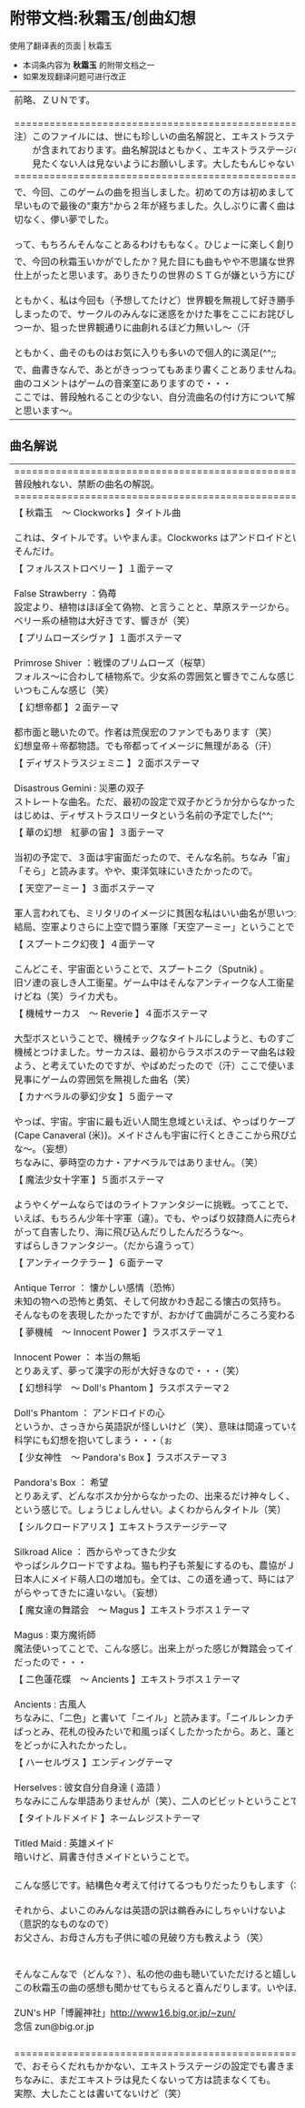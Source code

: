 # 附带文档:秋霜玉/创曲幻想

<!-- source html: G:\repos\THBWiki-Markdown-Builder\THBWikiMarkdown\Temp\main\d\de\ns506%3A%E7%A7%8B%E9%9C%9C%E7%8E%89%2F%E5%88%9B%E6%9B%B2%E5%B9%BB%E6%83%B3.html -->

使用了翻译表的页面 | 秋霜玉

  
  

  

- 本词条内容为 **秋霜玉** 的附带文档之一
- 如果发现翻译问题可进行改正

  
  

  


<table><tbody><tr class="tt-content" id="=-1" data-pos="&#91;&quot;=&quot;,1&#93;"><td class="tt-ja" lang="ja"><div class="poem">前略、ＺＵＮです。<br><br>&#61;&#61;======================================================================<br>注）このファイルには、世にも珍しいの曲名解説と、エキストラステージの設定<br>　　が含まれております。曲名解説はともかく、エキストラステージの設定は、<br>　　見たくない人は見ないようにお願いします。大したもんじゃないけど（汗）<br>&#61;&#61;======================================================================</div></td><td class="tt-zh" lang="zh"><div class="poem">前略，我是ZUN。<br><br>&#61;&#61;======================================================================<br>注）此文件包含非常稀奇的曲名解说和Extra Stage的设定。<br>曲名解说姑且不论，如果有人不想看Extra Stage的设定的话，请不要看。<br>虽然不是很了不起的东西（汗）<br>&#61;&#61;======================================================================<br></div></td></tr><tr class="tt-content" id="=-2" data-pos="&#91;&quot;=&quot;,2&#93;"><td class="tt-ja" lang="ja"><div class="poem">で、今回、このゲームの曲を担当しました。初めての方は初めましてです。<br>早いもので最後の"東方"から２年が経ちました。久しぶりに書く曲は驚くほどに<br>切なく、儚い夢でした。<br><br>って、もちろんそんなことあるわけももなく。ひじょーに楽しく創りました(^^;</div></td><td class="tt-zh" lang="zh"><div class="poem">那么，这次，我负责创作这个游戏的曲子。初次见面的人，幸会幸会。<br>时间过得真快，自从最后的“东方”后，已经过去2年了。好久没写曲子了，惊人地感到感伤了，就像短暂的梦一样。<br><br>当然，这是不可能的。我很高兴地进行了创作(^^;<br></div></td></tr><tr class="tt-content" id="=-3" data-pos="&#91;&quot;=&quot;,3&#93;"><td class="tt-ja" lang="ja"><div class="poem">で、今回の秋霜玉いかがでしたか？見た目にも曲もやや不思議な世界のＳＴＧに<br>仕上がったと思います。ありきたりの世界のＳＴＧが嫌という方にぴったり。か？<br><br>ともかく、私は今回も（予想してたけど）世界観を無視して好き勝手に曲を書いて<br>しまったので、サークルのみんなに迷惑をかけた事をここにお詫びします。<br>つーか、狙った世界観通りに曲創れるほど力無いし～（汗<br><br>ともかく、曲そのものはお気に入りも多いので個人的に満足(^^;;</div></td><td class="tt-zh" lang="zh"><div class="poem">那么，这次的秋霜玉感觉怎么样呢？我觉得这个STG不论外表还是曲子都拥有略微不可思议的世界观。很适合讨厌老套世界观的STG的人。吧？<br><br>无论如何，我这次（虽然预料到了）无视了世界观，随心所欲地写了曲子，为此给社团的各位造成的麻烦，我在此深表歉意。<br>话说，我也没有按照规定的世界观创作曲子的能力～（汗<br><br>无论如何，因为曲子本身有很多我喜欢的，对我个人来说，很满足了(^^;;<br></div></td></tr><tr class="tt-content" id="=-4" data-pos="&#91;&quot;=&quot;,4&#93;"><td class="tt-ja" lang="ja"><div class="poem">で、曲書きなんで、あとがきっつってもあまり書くことありませんね。それぞれの<br>曲のコメントはゲームの音楽室にありますので・・・<br>ここでは、普段触れることの少ない、自分流曲名の付け方について解説してみたい<br>と思います～。</div></td><td class="tt-zh" lang="zh"><div class="poem">那么，写曲子的话，很少会去写后记呢。因为各首曲子的评论都在游戏的音乐室里···<br>在此，我想试着对平时很少涉及的，按自己的想法命名曲名的方法进行解说～。<br></div></td></tr></tbody></table>


## 曲名解说

<table><tbody><tr class="tt-content" id="曲名解说-1" data-pos="&#91;&quot;\u66f2\u540d\u89e3\u8bf4&quot;,1&#93;"><td class="tt-ja" lang="ja"><div class="poem">&#61;&#61;======================================================================<br>普段触れない、禁断の曲名の解説。<br>&#61;&#61;======================================================================</div></td><td class="tt-zh" lang="zh"><div class="poem">&#61;&#61;======================================================================<br>平时不涉及的、禁断的曲名解说。<br>&#61;&#61;======================================================================<br></div></td></tr><tr class="tt-content" id="曲名解说-2" data-pos="&#91;&quot;\u66f2\u540d\u89e3\u8bf4&quot;,2&#93;"><td class="tt-ja" lang="ja"><div class="poem">【 秋霜玉　～ Clockworks 】タイトル曲<br><br>これは、タイトルです。いやまんま。Clockworks はアンドロイドというところから<br>そんだけ。</div></td><td class="tt-zh" lang="zh"><div class="poem">【 秋霜玉 ～ Clockworks 】标题曲<br><br>这是标题曲。哎呀就是这样。Clockworks 来自机器人，所以这么命名。<br></div></td></tr><tr class="tt-content" id="曲名解说-3" data-pos="&#91;&quot;\u66f2\u540d\u89e3\u8bf4&quot;,3&#93;"><td class="tt-ja" lang="ja"><div class="poem">【 フォルスストロベリー 】１面テーマ<br><br>False Strawberry ：偽苺<br>設定より、植物はほぼ全て偽物、と言うことと、草原ステージから。<br>ベリー系の植物は大好きです、響きが（笑）</div></td><td class="tt-zh" lang="zh"><div class="poem">【 False Strawberry 】1面主题曲<br><br>False Strawberry ：伪莓<br>根据设定，植物几乎都是假的，还有，因为这一关的舞台是草原。<br>我很喜欢浆果类<sup id="cite_ref-1" class="reference"><a href="#cite_note-1">1</a></sup>的植物，也很好听（笑）<br></div></td></tr><tr class="tt-content" id="曲名解说-4" data-pos="&#91;&quot;\u66f2\u540d\u89e3\u8bf4&quot;,4&#93;"><td class="tt-ja" lang="ja"><div class="poem">【 プリムローズシヴァ 】１面ボステーマ<br><br>Primrose Shiver ：戦慄のプリムローズ（桜草）<br>フォルス～に合わして植物系で。少女系の雰囲気と響きでこんな感じ。<br>いつもこんな感じ（笑）<br></div></td><td class="tt-zh" lang="zh"><div class="poem">&#160;【 Primrose Shiver 】1面Boss主题曲<br><br>Primrose Shiver ：战栗的Primrose（樱草）<br>配合虚假的草莓，取了个植物系的名字。少女系的气氛，名字听起来也像少女系，就是这种感觉。<br>一直都是这种感觉（笑）<br></div></td></tr><tr class="tt-content" id="曲名解说-5" data-pos="&#91;&quot;\u66f2\u540d\u89e3\u8bf4&quot;,5&#93;"><td class="tt-ja" lang="ja"><div class="poem">【 幻想帝都 】２面テーマ<br><br>都市面と聴いたので。作者は荒俣宏のファンでもあります（笑）<br>幻想皇帝＋帝都物語。でも帝都ってイメージに無理がある（汗）<br></div></td><td class="tt-zh" lang="zh"><div class="poem">【 幻想帝都 】2面主题曲<br><br>因为我听到要做成都市面。作者也是荒俣宏的粉丝（笑）<br>幻想皇帝＋帝都物语。不过帝都的话，印象上有点勉强（汗）<br></div></td></tr><tr class="tt-content" id="曲名解说-6" data-pos="&#91;&quot;\u66f2\u540d\u89e3\u8bf4&quot;,6&#93;"><td class="tt-ja" lang="ja"><div class="poem">【 ディザストラスジェミニ 】２面ボステーマ<br><br>Disastrous Gemini&#160;: 災悪の双子<br>ストレートな曲名。ただ、最初の設定で双子かどうか分からなかったので<br>はじめは、ディザストラスロリータという名前の予定でした(^^;</div></td><td class="tt-zh" lang="zh"><div class="poem">【 Disastrous Gemini  】2面Boss主题曲<br><br>Disastrous Gemini&#160;: 灾难的双子<br>直率的曲名。但是，最初设定还不知道是不是双胞胎，<br>开始的时候，预定的是Disastrous Lolita这个名字(^^;<br></div></td></tr><tr class="tt-content" id="曲名解说-7" data-pos="&#91;&quot;\u66f2\u540d\u89e3\u8bf4&quot;,7&#93;"><td class="tt-ja" lang="ja"><div class="poem">【 華の幻想　紅夢の宙 】３面テーマ<br><br>当初の予定で、３面は宇宙面だったので、そんな名前。ちなみ「宙」は<br>「そら」と読みます。やや、東洋気味にいきたかったので。</div></td><td class="tt-zh" lang="zh"><div class="poem">【 华之幻想 红梦之宙 】3面主题曲<br><br>当初本来预定３面是宇宙面，所以取了这么个名字。顺便一提「宙」读作「そら」。<br>因为我想稍微有点东洋感觉。<br></div></td></tr><tr class="tt-content" id="曲名解说-8" data-pos="&#91;&quot;\u66f2\u540d\u89e3\u8bf4&quot;,8&#93;"><td class="tt-ja" lang="ja"><div class="poem">【 天空アーミー 】３面ボステーマ<br><br>軍人言われても、ミリタリのイメージに貧困な私はいい曲名が思いつかなかったです。<br>結局、空軍よりさらに上空で闘う軍隊「天空アーミー」ということで・・・<br></div></td><td class="tt-zh" lang="zh"><div class="poem">【 天空军团 】3面Boss主题曲<br><br>虽说Boss是军人，但我对军人没什么印象，很难取个好名字。<br>结果，比起空军，取了个在更上空战斗的军队「天空军团」的名字···<br></div></td></tr><tr class="tt-content" id="曲名解说-9" data-pos="&#91;&quot;\u66f2\u540d\u89e3\u8bf4&quot;,9&#93;"><td class="tt-ja" lang="ja"><div class="poem">【 スプートニク幻夜 】４面テーマ<br><br>こんどこそ、宇宙面ということで、スプートニク（Sputnik) 。<br>旧ソ連の哀しき人工衛星。ゲーム中はそんなアンティークな人工衛星も出てこない<br>けどね（笑）ライカ犬も。</div></td><td class="tt-zh" lang="zh"><div class="poem">【 斯普特尼克幻夜 】4面主题曲<br><br>这次才是宇宙面，所以命名斯普特尼克（Sputnik) 。<br>旧苏联可悲的人造卫星。虽然游戏里不会出现那么古老的人造卫星（笑）莱卡狗也是。<sup id="cite_ref-2" class="reference"><a href="#cite_note-2">2</a></sup><br></div></td></tr><tr class="tt-content" id="曲名解说-10" data-pos="&#91;&quot;\u66f2\u540d\u89e3\u8bf4&quot;,10&#93;"><td class="tt-ja" lang="ja"><div class="poem">【 機械サーカス　～ Reverie 】４面ボステーマ<br><br>大型ボスということで、機械チックなタイトルにしようと、ものすごくストレートに<br>機械とつけました。サーカスは、最初からラスボスのテーマ曲名は殺人サーカスにし<br>よう、と考えていたのですが、やばめだったので（汗）ここで使いました。<br>見事にゲームの雰囲気を無視した曲名（笑）</div></td><td class="tt-zh" lang="zh"><div class="poem">【 机械马戏团 ～ Reverie 】4面Boss主题曲<br><br>因为是大型Boss，所以我打算取个机械味的标题，就很直接地起了“机械”。马戏团则是因为最初最终Boss的主题曲曲名打算命名为杀人马戏团，但感觉很糟（汗），就用在这里了。<br>彻底无视了游戏气氛的曲名（笑）<br></div></td></tr><tr class="tt-content" id="曲名解说-11" data-pos="&#91;&quot;\u66f2\u540d\u89e3\u8bf4&quot;,11&#93;"><td class="tt-ja" lang="ja"><div class="poem">【 カナベラルの夢幻少女 】５面テーマ<br><br>やっぱ、宇宙。宇宙に最も近い人間生息域といえば、やっぱりケープ・カナベラル<br>(Cape Canaveral (米))。メイドさんも宇宙に行くときここから飛び立ったんだろう<br>な～。（妄想）<br>ちなみに、夢時空のカナ・アナベラルではありません。（笑）</div></td><td class="tt-zh" lang="zh"><div class="poem">【 卡纳维拉尔角的梦幻少女 】5面主题曲<br><br>还是宇宙。要说最接近宇宙的人类生存地的话，果然还是卡纳维拉尔角(Cape Canaveral (美))。女仆小姐去宇宙的时候，也是从这里起飞的吧~。（妄想）<br>顺便一提，这不是梦时空的卡娜·安娜贝拉尔。（笑）<br></div></td></tr><tr class="tt-content" id="曲名解说-12" data-pos="&#91;&quot;\u66f2\u540d\u89e3\u8bf4&quot;,12&#93;"><td class="tt-ja" lang="ja"><div class="poem">【 魔法少女十字軍 】５面ボステーマ<br><br>ようやくゲームならではのライトファンタジーに挑戦。ってことで、ファンタジーと<br>いえば、もちろん少年十字軍（違）。でも、やっぱり奴隷商人に売られり、それを嫌<br>がって自害したり、海に飛び込んだりしたんだろうな～。<br>すばらしきファンタジー。（だから違うって）<br></div></td><td class="tt-zh" lang="zh"><div class="poem">【 魔法少女十字军 】5面Boss主题曲<br><br>总算挑战了游戏所独有的轻奇幻。因此，说到奇幻的话，当然是少年十字军（误）。不过，果然还是被奴隶商人卖了，然后因为讨厌那样的生活而自杀了，跳到海里了吧～。<br>真是美妙的奇幻。（所以说，这不对啊）<br></div></td></tr><tr class="tt-content" id="曲名解说-13" data-pos="&#91;&quot;\u66f2\u540d\u89e3\u8bf4&quot;,13&#93;"><td class="tt-ja" lang="ja"><div class="poem">【 アンティークテラー 】６面テーマ<br><br>Antique Terror ： 懐かしい感情（恐怖）<br>未知の物への恐怖と勇気、そして何故かわき起こる懐古の気持ち。<br>そんなものを表現したかったですが、おかげて曲調がころころ変わる（汗）</div></td><td class="tt-zh" lang="zh"><div class="poem">【 Antique Terror 】6面主题曲<br><br>Antique Terror ： 令人怀念的感情（恐怖）<br>对未知之物的恐惧和勇气，还有不知为何涌现的怀古之情。<br>虽然想表现那样的东西，但幸亏曲调变掉了（汗）<br></div></td></tr><tr class="tt-content" id="曲名解说-14" data-pos="&#91;&quot;\u66f2\u540d\u89e3\u8bf4&quot;,14&#93;"><td class="tt-ja" lang="ja"><div class="poem">【 夢機械　～ Innocent Power 】ラスボステーマ１<br><br>Innocent Power ： 本当の無垢<br>とりあえず、夢って漢字の形が大好きなので・・・（笑）</div></td><td class="tt-zh" lang="zh"><div class="poem">【 梦机械　～ Innocent Power 】最终Boss主题曲1<br><br>Innocent Power ： 真正的无垢<br>总之，因为我很喜欢梦这个汉字的形状···（笑）<br></div></td></tr><tr class="tt-content" id="曲名解说-15" data-pos="&#91;&quot;\u66f2\u540d\u89e3\u8bf4&quot;,15&#93;"><td class="tt-ja" lang="ja"><div class="poem">【 幻想科学　～ Doll's Phantom 】ラスボステーマ２<br><br>Doll's Phantom ： アンドロイドの心<br>というか、さっきから英語訳が怪しいけど（笑）、意味は間違っていないはず。<br>科学にも幻想を抱いてしまう・・・（ぉ</div></td><td class="tt-zh" lang="zh"><div class="poem">【 幻想科学 ～ Doll's Phantom 】最终Boss主题曲2<br><br>Doll's Phantom ： 机器人的心<br>话说，从刚才开始英语翻译就很奇怪（笑），但意思应该没错。<br>对科学也抱了幻想···（喂<br></div></td></tr><tr class="tt-content" id="曲名解说-16" data-pos="&#91;&quot;\u66f2\u540d\u89e3\u8bf4&quot;,16&#93;"><td class="tt-ja" lang="ja"><div class="poem">【 少女神性　～ Pandora's Box 】ラスボステーマ３<br><br>Pandora's Box ： 希望<br>とりあえず、どんなボスか分からなかったの、出来るだけ神々しく、でもポップに<br>という感じで。しょうじょしんせい。よくわからんタイトル（笑）</div></td><td class="tt-zh" lang="zh"><div class="poem">【 少女神性 ～ Pandora's Box 】最终Boss主题曲3<br><br>Pandora's Box ： 希望<br>总之，我不知道会是什么样的Boss，所以就尽可能地做得神圣了，但也带有流行音乐的感觉。少女神性。意义不明的标题（笑）<br></div></td></tr><tr class="tt-content" id="曲名解说-17" data-pos="&#91;&quot;\u66f2\u540d\u89e3\u8bf4&quot;,17&#93;"><td class="tt-ja" lang="ja"><div class="poem">【 シルクロードアリス 】エキストラステージテーマ<br><br>Silkroad Alice ： 西からやってきた少女<br>やっぱシルクロードですよね。猫も杓子も茶髪にするのも、農協がＪＡになるのも、<br>日本人にメイド萌人口の増加も。全ては、この道を通って、時にはアレンジされな<br>がらやってきたに違いない。（妄想）<br></div></td><td class="tt-zh" lang="zh"><div class="poem">【 Silk Road Alice 】Extra面主题曲<br><br>Silkroad Alice ： 来自西方的少女<br>果然还是丝绸之路好呢。不论是谁染茶色头发、也不论农协变成了JA<sup id="cite_ref-3" class="reference"><a href="#cite_note-3">3</a></sup>、又或者是日本人女仆控人口的增加。这一切，一定都是通过这条道路、有时经过改编然后来到了这里。（妄想）<br></div></td></tr><tr class="tt-content" id="曲名解说-18" data-pos="&#91;&quot;\u66f2\u540d\u89e3\u8bf4&quot;,18&#93;"><td class="tt-ja" lang="ja"><div class="poem">【 魔女達の舞踏会　～ Magus 】エキストラボス１テーマ<br><br>Magus&#160;: 東方魔術師<br>魔法使いってことで、こんな感じ。出来上がった感じが舞踏会ってイメージにぴったり<br>だったので・・・<br></div></td><td class="tt-zh" lang="zh"><div class="poem">【 魔女们的舞会 ～ Magus 】Extra Boss１主题曲<br><br>Magus&#160;: 东方魔术师<br>魔法使的话，就是这种感觉。因为做出来的感觉和舞会的印象很配···<br></div></td></tr><tr class="tt-content" id="曲名解说-19" data-pos="&#91;&quot;\u66f2\u540d\u89e3\u8bf4&quot;,19&#93;"><td class="tt-ja" lang="ja"><div class="poem">【 二色蓮花蝶　～ Ancients 】エキストラボス１テーマ<br><br>Ancients&#160;: 古風人<br>ちなみに、「二色」と書いて「ニイル」と読みます。「ニイルレンカチョウ」です。<br>ぱっとみ、花札の役みたいで和風っぽくしたかったから。あと、蓮というキーワード<br>をどっかに入れたかったし。</div></td><td class="tt-zh" lang="zh"><div class="poem">【 二色莲花蝶 ～ Ancients 】Extra Boss１主题曲<br><br>Ancients&#160;: 老派人<br>顺便一提，写作「二色」，读作「ニイル」。读音是「ニイルレンカチョウ」。<br>初见，我想将其做成花札的役名一样，有和风感觉。此外，我也想将莲这个关键词放在什么地方。<br></div></td></tr><tr class="tt-content" id="曲名解说-20" data-pos="&#91;&quot;\u66f2\u540d\u89e3\u8bf4&quot;,20&#93;"><td class="tt-ja" lang="ja"><div class="poem">【 ハーセルヴス 】エンディングテーマ<br><br>Herselves&#160;: 彼女自分自身達 ( 造語 ）<br>ちなみにこんな単語ありませんが（笑）、二人のビビットということで・・・</div></td><td class="tt-zh" lang="zh"><div class="poem">【 Herselves 】结尾主题曲<br><br>Herselves&#160;: 她们自己 ( 自己造的词 ）<br>顺便一提这个单词不存在（笑），因为有两个VIVIT···<br></div></td></tr><tr class="tt-content" id="曲名解说-21" data-pos="&#91;&quot;\u66f2\u540d\u89e3\u8bf4&quot;,21&#93;"><td class="tt-ja" lang="ja"><div class="poem">【 タイトルドメイド 】ネームレジストテーマ<br><br>Titled Maid&#160;: 英雄メイド<br>暗いけど、肩書き付きメイドということで。</div></td><td class="tt-zh" lang="zh"><div class="poem">【 Titled Maid 】得分登记主题曲<br><br>Titled Maid&#160;: 英雄女仆<br>虽然阴暗，但却是有头衔的女仆。<br></div></td></tr><tr class="tt-content" id="曲名解说-22" data-pos="&#91;&quot;\u66f2\u540d\u89e3\u8bf4&quot;,22&#93;"><td class="tt-ja" lang="ja"><div class="poem">こんな感じです。結構色々考えて付けてるつもりだったりもします（本当か？）<br><br>それから、よいこのみんなは英語の訳は鵜呑みにしちゃいけないよ<br>（意訳的なものなので）<br>お父さん、お母さん方も子供に嘘の見破り方も教えよう（笑）<br><br><br>そんなこんなで（どんな？）、私の他の曲も聴いていただけると嬉しいです。<br>この秋霜玉の曲の感想も聞かせてもらえると喜んだりします。いやほんと。<br><br>ZUN's HP「博麗神社」<a rel="nofollow" class="external free" href="http://www16.big.or.jp/~zun/">http://www16.big.or.jp/~zun/</a><br>念信 zun@big.or.jp</div></td><td class="tt-zh" lang="zh"><div class="poem">就是这种感觉。应该算是考虑了很多然后命了名（真的？）<br><br>还有，各位都是好孩子，不要囫囵吞枣地接受英语的翻译哦<br>（因为是意译的东西）<br>爸爸、妈妈也要教孩子识破谎言的方法啊（笑）<br><br><br>那样这样的（怎么样？），如果能听下我的其他曲子的话，我会很高兴的。<br>如果能听到这个秋霜玉的曲子的感想的话，我也很欢迎。哎呀说真的呢。<br><br>ZUN's HP「博丽神社」<a rel="nofollow" class="external free" href="http://www16.big.or.jp/~zun/">http://www16.big.or.jp/~zun/</a><br>念信 zun@big.or.jp<br><br><br></div></td></tr><tr class="tt-content" id="曲名解说-23" data-pos="&#91;&quot;\u66f2\u540d\u89e3\u8bf4&quot;,23&#93;"><td class="tt-ja" lang="ja"><div class="poem">&#61;&#61;=====================================================================<br>で、おそらくだれもかかない、エキストラステージの設定でも書きます。<br>ちなみに、まだエキストラは見たくないって方は読まなくても。<br>実際、大したことは書いてないけど（笑）<br><br><br><br><br><br><br><br><br><br><br><br><br><br><br><br><br><br>さてそろそろ。</div></td><td class="tt-zh" lang="zh"><div class="poem">&#61;&#61;=====================================================================<br>那么，我就写点恐怕谁都不会去写的、Extra Stage的设定。<br>顺便一提，还不想看Extra的人不读也没关系。<br>实际上，也没写什么了不起的东西（笑）<br><br><br><br><br><br><br><br><br><br><br><br><br><br><br><br><br><br>那么差不多了。<br></div></td></tr></tbody></table>


## Extra Stage设定

<table><tbody><tr class="tt-content" id="Extra_Stage设定-1" data-pos="&#91;&quot;Extra Stage\u8bbe\u5b9a&quot;,1&#93;"><td class="tt-ja" lang="ja"><div class="poem">&#61;&#61;======================================================================<br>エキストラステージ設定<br>&#61;&#61;======================================================================</div></td><td class="tt-zh" lang="zh"><div class="poem">&#61;&#61;======================================================================<br>Extra Stage设定<br>&#61;&#61;======================================================================<br><br><br></div></td></tr><tr class="tt-content" id="Extra_Stage设定-2" data-pos="&#91;&quot;Extra Stage\u8bbe\u5b9a&quot;,2&#93;"><td class="tt-ja" lang="ja"><div class="poem">○エキストラストーリー<br><br><br>れっきとしたメイドと認められたVIVIT は、いつものようにおつかいを頼まれる。<br><br>　VIVIT 「はい、御主人様、なんでしょうか？」<br><br>なんだか、微妙にいつもと違う雰囲気の御主人様。その雰囲気に気づいたのか気<br>づかないのか VIVIT は、<br><br>　VIVIT 「了解しました。いってきま～す」<br><br>すぐにその場を離れる。ただ単に久々に外に出るのが嬉しかっただけかも知れない。<br><br>　VIVIT 「って、どこ行けばいいのかしらん（汗）」<br><br>用件だけで、その入手方法、手段をいっさい聞かずに出てきてしまう VIVIT 。<br><br>頼まれたアイテムとはキリストの血を受けた「聖杯」。知識に幻想を抱く者はその<br>御主人様に畏怖を感じえないはずである。もちろん VIVIT はそのことを知る由も<br>なくとりあえず、この世界で、もっとも危険な方向へ歩み始める。<br>そう、東へ・・・<br><br><br><br><br>　御主人様「というのは冗談で、本当の用事は・・・、おや VIVIT や？<br>　　　　　　せっかちよのう。やっぱり、母さんに似たのかのう」<br><br>・・・ボケとは何時やってくるか分からないものである。</div></td><td class="tt-zh" lang="zh"><div class="poem">○Extra故事<br><br><br>作为正经的女仆而被赏识的VIVIT ，和平常一样被拜托去跑腿了。<br><br>　VIVIT 「是，主人，有什么事吗？」<br><br>总觉得，微妙地散发着和平常有点不同气氛的主人。也不知VIVIT 有没有注意到那气氛， <br><br>　VIVIT 「了解。我走了～」<br><br>马上离开了那里。也许只是单纯因为很久没外出所以很高兴吧。<br><br>　VIVIT 「等等，往哪走比较好呢（汗）」<br><br>只听到有事做，却完全没听获得的方法和手段就出去了的 VIVIT 。<br><br>被托付了的道具是盛受了基督之血的「圣杯」。对知识抱有幻想的人应该不会对那个主人感到畏惧。当然，VIVIT 是不可能知道那事的，总之向着这个世界里最危险的方向开始前进了。<br>是的，向东···<br><br><br><br><br>　主人「这么说是在开玩笑，真应该做的事是···、啊呀 VIVIT ？<br>　　　　　　真急躁啊。果然，很像她的母亲啊」<br><br>···也不知道是什么时候有母方的血统了。<br></div></td></tr></tbody></table>


## Boss角色设定

<table><tbody><tr class="tt-content" id="Boss角色设定-1" data-pos="&#91;&quot;Boss\u89d2\u8272\u8bbe\u5b9a&quot;,1&#93;"><td class="tt-ja" lang="ja"><div class="poem">○ボスキャラ設定</div></td><td class="tt-zh" lang="zh"><div class="poem">○Boss角色设定<br></div></td></tr></tbody></table>


### 雾雨魔理沙

<table><tbody><tr class="tt-content" id="雾雨魔理沙-1" data-pos="&#91;&quot;\u96fe\u96e8\u9b54\u7406\u6c99&quot;,1&#93;"><td class="tt-ja" lang="ja"><div class="poem">・紅夢の魔法使い　　霧雨 魔理沙（キリサメ マリサ）<br><br>　東方に住み着く魔法少女。力に執着し、力を誇示する自信家で、いつも闘う相手を<br>　探しては、難癖を付けて遊ぶ女の子。しかし実は努力家でその力は隠れて修行した<br>　ものである。修行を全然しないくせに才能だけで強い霊夢に妬みを持つこともあり、<br>　いつもいじめたりする。その実、魔理沙は霊夢がいないとつまんなくて死んでしま<br>　う位、仲がよい。</div></td><td class="tt-zh" lang="zh"><div class="poem">・红梦的魔法使 　　雾雨 魔理沙（Kirisame Marisa）<br><br>　定居在东方的魔法少女。执着于力量、炫耀力量的很有自信的人，一直都寻找着战斗的对手，然后找茬玩的女孩子。但实际上她是很努力的人，她的力量是躲起来修行得来的。她嫉妒明明根本不修行却只因为才能而很强大的灵梦，还一直捉弄灵梦。实际上，魔理沙要是没有了灵梦会无聊到死，就是这么要好。<br></div></td></tr></tbody></table>


### 博丽灵梦

<table><tbody><tr class="tt-content" id="博丽灵梦-1" data-pos="&#91;&quot;\u535a\u4e3d\u7075\u68a6&quot;,1&#93;"><td class="tt-ja" lang="ja"><div class="poem">・永遠の巫女　　博麗 霊夢（ハクレイ レイム）<br><br>　博麗神社の巫女さん。才能はあるが修行不足。もともと修行は好きでない。強力な<br>　霊力でいままで幾多の魔法使い、悪霊、妖怪、そして神と闘ってきたらしい<br>　（理由、なんとなく）<br>　いつも何か変な事に巻き込まれてしまうが、その半分は陰で魔理沙が引き起こして<br>　いるらしい。霊夢は気づかないふりをしている。そんな魔理沙をしょうがない奴と<br>　考えている。</div></td><td class="tt-zh" lang="zh"><div class="poem">・永远之巫女　　博丽 灵梦（Hakurei Reimu）<br><br>　博丽神社的巫女小姐。虽然有才能，但修行不足。本来就不喜欢修行。似乎一直以来，用强大的灵力与许多的魔法使、恶灵、妖怪、还有神战斗来着<br>　（理由、不知为什么）<br>　一直都被卷入到某些怪事中去，但似乎一半是因为魔理沙才引起的。<br>　灵梦装作没发觉的样子。心里觉得对那样的魔理沙毫无办法。<br></div></td></tr></tbody></table>


## 结尾

<table><tbody><tr class="tt-content" id="结尾-1" data-pos="&#91;&quot;\u7ed3\u5c3e&quot;,1&#93;"><td class="tt-ja" lang="ja"><div class="poem">ちなみに、二人は、とある私のゲームの主人公達であります。今回わがままいって出<br>させてもらいました（笑）スタッフのみんなありがとう！！<br><br><br><br><br><br><br><br><br>ＺＵＮ</div></td><td class="tt-zh" lang="zh"><div class="poem">顺便一提，这二人是我的某个游戏的主人公们。今回我任性地让她们也出场了（笑）感谢各位制作人员！！<br><br><br><br><br><br><br><br><br>ＺＵＮ<br></div></td></tr><tr class="tt-content" id="结尾-2" data-pos="&#91;&quot;\u7ed3\u5c3e&quot;,2&#93;"><td class="tt-ja" lang="ja"><div class="poem">&#61;&#61;======================================================================<br>東方幻想空間「博麗神社」<a rel="nofollow" class="external free" href="http://www16.big.or.jp/~zun/">http://www16.big.or.jp/~zun/</a><br>念信 zun@big.or.jp<br><br>東方の曲データとかもありますんで気が向いたら見に来てくださいなり。<br>あと曲の感想も<br>&#61;&#61;======================================================================<br><br><br>うじゃ</div></td><td class="tt-zh" lang="zh"><div class="poem">&#61;&#61;======================================================================<br>东方幻想空间「博丽神社」<a rel="nofollow" class="external free" href="http://www16.big.or.jp/~zun/">http://www16.big.or.jp/~zun/</a><br>念信 zun@big.or.jp<br><br>这里也有东方曲子的资料，有兴趣的话，来看看也好。<br>此外还有曲子的感想也<br>&#61;&#61;======================================================================<br><br><br>嘀咕<br></div></td></tr></tbody></table>



[^cite_note-1]: 草莓并不是浆果，而是干果中的瘦果，是聚合果，它那又红又肥的食用部分是花托。

  
  

  





---

此文档由 [THBWiki-Markdown-Builder](https://github.com/Delsin-Yu/THBWiki-Markdown-Builder) 构建。

文档中的所有内容除特殊注明外，均在 [**知识共享(Creative Commons) 署名-非商业性使用-相同方式共享 3.0 协议**](https://creativecommons.org/licenses/by-sa/3.0/deed.zh-hans) 下提供，附加条款亦可能应用。

引用类型与其他类型作品版权归原作者所有，如有作者授权则遵照授权协议使用。

详细请查阅 [THBWiki：免责声明](https://thbwiki.cc/THBWiki:%E5%85%8D%E8%B4%A3%E5%A3%B0%E6%98%8E)。

